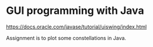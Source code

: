 # GUI programming with Java
https://docs.oracle.com/javase/tutorial/uiswing/index.html

Assignment is to plot some constellations in Java.
